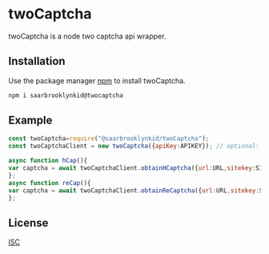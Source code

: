# twoCaptcha

twoCaptcha is a node two captcha api wrapper.

## Installation

Use the package manager [npm](https://www.npmjs.com/) to install twoCaptcha.

```bash
npm i saarbrooklynkid@twocaptcha
```

## Example

```js
const twoCaptcha=require("@saarbrooklynkid/twoCaptcha");
const twoCaptchaClient = new twoCaptcha({apiKey:APIKEY}); // optional: returnError BOOLEAN, timeout INT, intervall INT

async function hCap(){
var captcha = await twoCaptchaClient.obtainHCaptcha({url:URL,sitekey:SITEKEY})
};
async function reCap(){
var captcha = await twoCaptchaClient.obtainReCaptcha({url:URL,sitekey:SITEKEY}) // optional: Version STRING, proxy STRING, invisible BOOLEAN
};
```

## License
[ISC](https://choosealicense.com/licenses/isc/)
